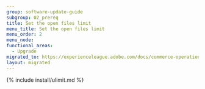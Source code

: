 ```yaml
---
group: software-update-guide
subgroup: 02_prereq
title: Set the open files limit
menu_title: Set the open files limit
menu_order: 2
menu_node:
functional_areas:
  - Upgrade
migrated_to: https://experienceleague.adobe.com/docs/commerce-operations/upgrade-guide/prepare/prerequisites.html
layout: migrated
---
```


{% include install/ulimit.md %}
